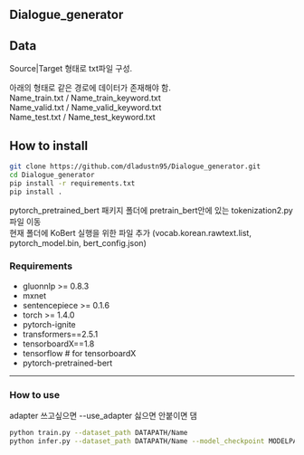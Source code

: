 ## Dialogue_generator



## Data
Source|Target 형태로 txt파일 구성.

아래의 형태로 같은 경로에 데이터가 존재해야 함.  
Name_train.txt / Name_train_keyword.txt  
Name_valid.txt / Name_valid_keyword.txt  
Name_test.txt / Name_test_keyword.txt  

## How to install

```sh
git clone https://github.com/dladustn95/Dialogue_generator.git
cd Dialogue_generator
pip install -r requirements.txt
pip install .
```
  
pytorch_pretrained_bert 패키지 폴더에 pretrain_bert안에 있는 tokenization2.py 파일 이동  
현재 폴더에 KoBert 실행을 위한 파일 추가 (vocab.korean.rawtext.list, pytorch_model.bin, bert_config.json)

### Requirements

* gluonnlp >= 0.8.3
* mxnet
* sentencepiece >= 0.1.6
* torch >= 1.4.0
* pytorch-ignite
* transformers==2.5.1
* tensorboardX==1.8
* tensorflow  # for tensorboardX
* pytorch-pretrained-bert

---

### How to use
adapter 쓰고싶으면 --use_adapter 싫으면 안붙이면 댐
```sh
python train.py --dataset_path DATAPATH/Name
python infer.py --dataset_path DATAPATH/Name --model_checkpoint MODELPATH/MODEL.pth

```

